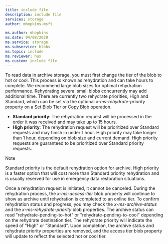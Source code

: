 ```yaml
---
title: include file
description: include file
services: storage
author: mhopkins-msft

ms.author: mhopkins
ms.date: 04/08/2020
ms.service: storage
ms.subservice: blobs
ms.topic: include
ms.reviewer: hux
ms.custom: include file
---
```


To read data in archive storage, you must first change the tier of the blob to hot or cool. This process is known as rehydration and can take hours to complete. We recommend large blob sizes for optimal rehydration performance. Rehydrating several small blobs concurrently may add additional time. There are currently two rehydrate priorities, High and Standard, which can be set via the optional *x-ms-rehydrate-priority* property on a [Set Blob Tier](https://docs.microsoft.com/rest/api/storageservices/set-blob-tier) or [Copy Blob](https://docs.microsoft.com/rest/api/storageservices/copy-blob) operation.

* **Standard priority**: The rehydration request will be processed in the order it was received and may take up to 15 hours.
* **High priority**: The rehydration request will be prioritized over Standard requests and may finish in under 1 hour. High priority may take longer than 1 hour, depending on blob size and current demand. High priority requests are guaranteed to be prioritized over Standard priority requests.

> [!NOTE]
> Standard priority is the default rehydration option for archive. High priority is a faster option that will cost more than Standard priority rehydration and is usually reserved for use in emergency data restoration situations.

Once a rehydration request is initiated, it cannot be canceled. During the rehydration process, the *x-ms-access-tier* blob property will continue to show as archive until rehydration is completed to an online tier. To confirm rehydration status and progress, you may check the *x-ms-archive-status* and the *x-ms-rehydrate-priority* blob properties. The archive status can read "rehydrate-pending-to-hot" or "rehydrate-pending-to-cool" depending on the rehydrate destination tier. The rehydrate priority will indicate the speed of "High" or "Standard". Upon completion, the archive status and rehydrate priority properties are removed, and the access tier blob property will update to reflect the selected hot or cool tier.
